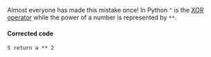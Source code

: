 Almost everyone has made this mistake once! In Python `^` is the [XOR operator]("https://docs.python.org/3/reference/expressions.html#binary-bitwise-operations") while the power of a number is represented by `**`.
#### Corrected code
```
5 return a ** 2
```
